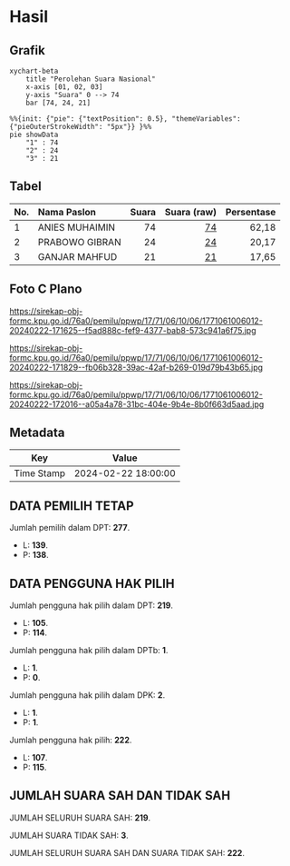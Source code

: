 # Hasil

## Grafik

```mermaid
xychart-beta
    title "Perolehan Suara Nasional"
    x-axis [01, 02, 03]
    y-axis "Suara" 0 --> 74
    bar [74, 24, 21]
```

```mermaid
%%{init: {"pie": {"textPosition": 0.5}, "themeVariables": {"pieOuterStrokeWidth": "5px"}} }%%
pie showData
    "1" : 74
    "2" : 24
    "3" : 21
```

## Tabel

| No. | Nama Paslon    | Suara | Suara (raw) | Persentase |
|:--- |:-------------- | -----:| -----------:| ----------:|
| 1   | ANIES MUHAIMIN | 74    | [74][p-1]   | 62,18      |
| 2   | PRABOWO GIBRAN | 24    | [24][p-2]   | 20,17      |
| 3   | GANJAR MAHFUD  | 21    | [21][p-3]   | 17,65      |


[p-1]: https://github.com/gigit-pemilu/pemilu-2024/blob/main/pilpres/hitung-suara/sub/17-bengkulu/sub/71-kota-bengkulu/sub/06-ratu-agung/sub/1006-sawah-lebar/sub/012-tps/sub/paslon-1.txt
[p-2]: https://github.com/gigit-pemilu/pemilu-2024/blob/main/pilpres/hitung-suara/sub/17-bengkulu/sub/71-kota-bengkulu/sub/06-ratu-agung/sub/1006-sawah-lebar/sub/012-tps/sub/paslon-2.txt
[p-3]: https://github.com/gigit-pemilu/pemilu-2024/blob/main/pilpres/hitung-suara/sub/17-bengkulu/sub/71-kota-bengkulu/sub/06-ratu-agung/sub/1006-sawah-lebar/sub/012-tps/sub/paslon-3.txt

## Foto C Plano

https://sirekap-obj-formc.kpu.go.id/76a0/pemilu/ppwp/17/71/06/10/06/1771061006012-20240222-171625--f5ad888c-fef9-4377-bab8-573c941a6f75.jpg

https://sirekap-obj-formc.kpu.go.id/76a0/pemilu/ppwp/17/71/06/10/06/1771061006012-20240222-171829--fb06b328-39ac-42af-b269-019d79b43b65.jpg

https://sirekap-obj-formc.kpu.go.id/76a0/pemilu/ppwp/17/71/06/10/06/1771061006012-20240222-172016--a05a4a78-31bc-404e-9b4e-8b0f663d5aad.jpg


## Metadata

| Key        | Value               |
| ---------- | ------------------- |
| Time Stamp | 2024-02-22 18:00:00 |


## DATA PEMILIH TETAP

Jumlah pemilih dalam DPT: **277**.
 * L: **139**.
 * P: **138**.

## DATA PENGGUNA HAK PILIH

Jumlah pengguna hak pilih dalam DPT: **219**.
 * L: **105**.
 * P: **114**.

Jumlah pengguna hak pilih dalam DPTb: **1**.
 * L: **1**.
 * P: **0**.

Jumlah pengguna hak pilih dalam DPK: **2**.
 * L: **1**.
 * P: **1**.

Jumlah pengguna hak pilih: **222**.
 * L: **107**.
 * P: **115**.

## JUMLAH SUARA SAH DAN TIDAK SAH

JUMLAH SELURUH SUARA SAH: **219**.

JUMLAH SUARA TIDAK SAH: **3**.

JUMLAH SELURUH SUARA SAH DAN SUARA TIDAK SAH: **222**.


